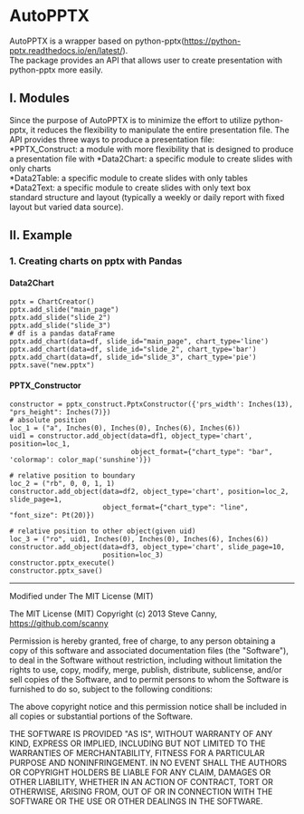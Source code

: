 # AutoPPTX
AutoPPTX is a wrapper based on python-pptx(https://python-pptx.readthedocs.io/en/latest/).  
The package provides an API that allows user to create presentation with python-pptx more easily.
  
## I. Modules
Since the purpose of AutoPPTX is to minimize the effort to utilize python-pptx, it reduces the flexibility
to manipulate the entire presentation file. The API provides three ways to produce a presentation file:   
*PPTX_Construct: a module with more flexibility that is designed to produce a presentation file with
*Data2Chart: a specific module to create slides with only charts  
*Data2Table: a specific module to create slides with only tables  
*Data2Text: a specific module to create slides with only text box  
standard structure and layout (typically a weekly or daily report with fixed layout but varied data source).  
 
## II. Example 
### 1. Creating charts on pptx with Pandas
    
#### Data2Chart
    pptx = ChartCreator()
    pptx.add_slide("main_page") 
    pptx.add_slide("slide_2")  
    pptx.add_slide("slide_3")  
    # df is a pandas dataFrame
    pptx.add_chart(data=df, slide_id="main_page", chart_type='line')  
    pptx.add_chart(data=df, slide_id="slide_2", chart_type='bar')  
    pptx.add_chart(data=df, slide_id="slide_3", chart_type='pie')
    pptx.save("new.pptx")
    
#### PPTX_Constructor
    constructor = pptx_construct.PptxConstructor({'prs_width': Inches(13), "prs_height": Inches(7)})
    # absolute position
    loc_1 = ("a", Inches(0), Inches(0), Inches(6), Inches(6)) 
    uid1 = constructor.add_object(data=df1, object_type='chart', position=loc_1,
                                  object_format={"chart_type": "bar", 'colormap': color_map('sunshine')})
    
    # relative position to boundary
    loc_2 = ("rb", 0, 0, 1, 1)
    constructor.add_object(data=df2, object_type='chart', position=loc_2, slide_page=1,
                           object_format={"chart_type": "line", "font_size": Pt(20)})
    
    # relative position to other object(given uid)
    loc_3 = ("ro", uid1, Inches(0), Inches(0), Inches(6), Inches(6))
    constructor.add_object(data=df3, object_type='chart', slide_page=10,
                           position=loc_3)
    constructor.pptx_execute()
    constructor.pptx_save()

 ___
Modified under The MIT License (MIT)

The MIT License (MIT)
Copyright (c) 2013 Steve Canny, https://github.com/scanny

Permission is hereby granted, free of charge, to any person obtaining a copy
of this software and associated documentation files (the "Software"), to deal
in the Software without restriction, including without limitation the rights
to use, copy, modify, merge, publish, distribute, sublicense, and/or sell
copies of the Software, and to permit persons to whom the Software is
furnished to do so, subject to the following conditions:

The above copyright notice and this permission notice shall be included in
all copies or substantial portions of the Software.

THE SOFTWARE IS PROVIDED "AS IS", WITHOUT WARRANTY OF ANY KIND, EXPRESS OR
IMPLIED, INCLUDING BUT NOT LIMITED TO THE WARRANTIES OF MERCHANTABILITY,
FITNESS FOR A PARTICULAR PURPOSE AND NONINFRINGEMENT. IN NO EVENT SHALL THE
AUTHORS OR COPYRIGHT HOLDERS BE LIABLE FOR ANY CLAIM, DAMAGES OR OTHER
LIABILITY, WHETHER IN AN ACTION OF CONTRACT, TORT OR OTHERWISE, ARISING FROM,
OUT OF OR IN CONNECTION WITH THE SOFTWARE OR THE USE OR OTHER DEALINGS IN
THE SOFTWARE.
